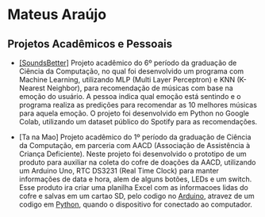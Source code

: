 # Mateus Araújo

## Projetos Acadêmicos e Pessoais

- [[SoundsBetter]](https://github.com/m44g0/SoundsBetter) Projeto acadêmico do 6º período da graduação de Ciência da Computação, no qual foi desenvolvido um programa com Machine Learning, utilizando MLP (Multi Layer Perceptron) e KNN (K-Nearest Neighbor), para recomendação de músicas com base na emoção do usuário. A pessoa indica qual emoção está sentindo e o programa realiza as predições para recomendar as 10 melhores músicas para aquela emoção. O projeto foi desenvolvido em Python no Google Colab, utilizando um dataset público do Spotify para as recomendações.

-  [Ta na Mao] Projeto acadêmico do 1º período da graduação de Ciência da Computação, em parceria com AACD (Associação de Assistência à Criança Deficiente). Neste projeto foi desenvolvido o prototipo de um produto para auxiliar na coleta do cofre de doações da AACD, utilizando um Arduino Uno, RTC DS3231 (Real Time Clock) para manter informações de data e hora, alem de alguns botões, LEDs e um switch. Esse produto ira criar uma planilha Excel com as informacoes lidas do cofre e salvas em um cartao SD, pelo codigo no [Arduino](https://docs.google.com/document/d/1rA5s-8ZrMXRf5gtBt-JzWCB4ZjBQhiH0n8PYatKHx6M/edit?usp=sharing), atravez de um codigo em [Python](https://drive.google.com/file/d/1R5FRK6bIajZcuQqk4wZUBDvPAJ6VLLKk/view), quando o dispositivo for conectado ao computador.
